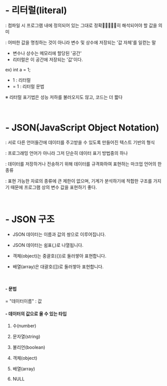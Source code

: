 # - 리터럴(literal)

: 컴파일 시 프로그램 내에 정의되어 있는 그대로 정확히 해석되어야 할 값을 의미

: 어떠한 값을 명칭하는 것이 아니라 변수 및 상수에 저장되는 '값 자체'를 일컫는 말

- 변수나 상수는 메모리에 할당된 '공간'
- 리터럴은 이 공간에 저장되는 '값'이다.

ex)
int a = 1;

- 1 : 리터럴<br>
- = 1 : 리터럴 문법

※ 리터럴 표기법은 성능 저하를 불러오지도 않고, 코드는 더 짧다


<br>

# - JSON(JavaScript Object Notation)

: 서로 다른 언어들간에 데이터를 주고받을 수 있도록 만들어진 텍스트 기반의 형식

: 프로그래밍 언어가 아니라 그저 단순히 데이터 표기 방법중의 하나

: 데이터를 저장하거나 전송하기 위해 데이터를 규격화하여 표현하는 마크업 언어의 한 종류

: 표현 가능한 자료의 종류에 큰 제한이 없으며, 기계가 분석하기에 적합한 구조를 가지기 때문에 프로그램 상의 변수 값을 표현하기 좋다.

<br>

# - JSON 구조

- JSON 데이터는 이름과 값의 쌍으로 이루어집니다.

- JSON 데이터는 쉼표(,)로 나열됩니다.
- 객체(object)는 중괄호({})로 둘러쌓아 표현합니다.
- 배열(array)은 대괄호([])로 둘러쌓아 표현합니다.

<br>

#### - 문법

= "데이터이름" : 값

#### - 데이터의 값으로 올 수 있는 타입
 
1. 수(number)

2. 문자열(string)
3. 불리언(boolean)
4. 객체(object)
5. 배열(array)
6. NULL